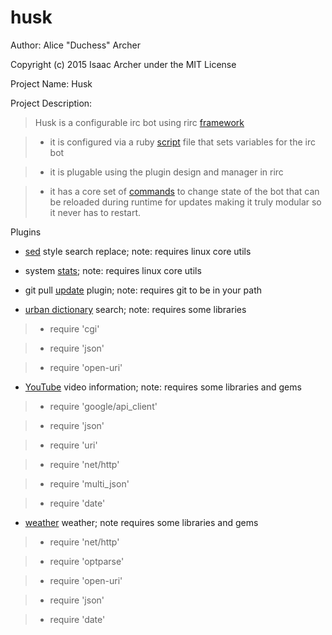 # **husk**

 Author: Alice "Duchess" Archer

 Copyright (c) 2015 Isaac Archer under the MIT License

Project Name: Husk

Project Description:

>Husk is a configurable irc bot using rirc [framework](https://github.com/The-Duchess/ruby-irc-framework)

>- it is configured via a ruby [script](https://github.com/The-Duchess/husk/blob/master/config.rb) file that sets variables for the irc bot

>- it is plugable using the plugin design and manager in rirc

>- it has a core set of [commands](https://github.com/The-Duchess/husk) to change state of the bot that can be reloaded during runtime for updates making it truly modular so it never has to restart.

Plugins

- [sed](https://github.com/The-Duchess/husk/blob/master/plugins/sed.rb) style search replace; note: requires linux core utils

- system [stats](https://github.com/The-Duchess/husk/blob/master/plugins/stats.rb); note: requires linux core utils

- git pull [update](https://github.com/The-Duchess/husk/blob/master/plugins/update.rb) plugin; note: requires git to be in your path

- [urban dictionary](https://github.com/The-Duchess/husk/blob/master/plugins/urbdict.rb) search; note: requires some libraries

>- require 'cgi'

>- require 'json'

>- require 'open-uri'

- [YouTube](https://github.com/The-Duchess/husk/blob/master/plugins/youtube.rb) video information; note: requires some libraries and gems

>- require 'google/api_client'

>- require 'json'

>- require 'uri'

>- require 'net/http'

>- require 'multi_json'

>- require 'date'

- [weather](https://github.com/The-Duchess/husk/blob/master/plugins/weather.rb) weather; note requires some libraries and gems

>- require 'net/http'

>- require 'optparse'

>- require 'open-uri'

>- require 'json'

>- require 'date'
